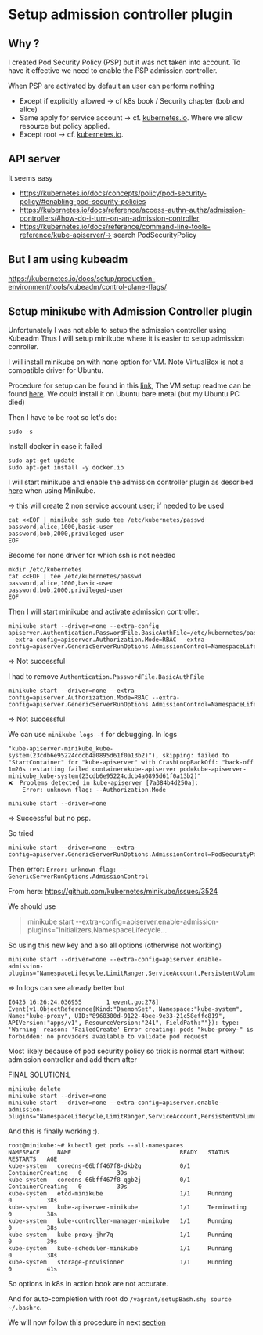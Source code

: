 # Setup admission controller plugin

## Why ?

I created Pod Security Policy (PSP) but it was not taken into account.
To have it effective we need to enable the PSP admission controller.

When PSP are activated by default an user can perform nothing 

- Except if explicitly allowed -> cf k8s book / Security chapter (bob and alice)
- Same apply for service account -> cf. [kubernetes.io](https://kubernetes.io/docs/concepts/policy/pod-security-policy/#example). Where we allow resource but policy applied.
- Except root -> cf. [kubernetes.io](https://kubernetes.io/docs/concepts/policy/pod-security-policy/#example).


## API server

It seems easy 

- https://kubernetes.io/docs/concepts/policy/pod-security-policy/#enabling-pod-security-policies
- https://kubernetes.io/docs/reference/access-authn-authz/admission-controllers/#how-do-i-turn-on-an-admission-controller
- https://kubernetes.io/docs/reference/command-line-tools-reference/kube-apiserver/-> search PodSecurityPolicy

## But I am using kubeadm 

https://kubernetes.io/docs/setup/production-environment/tools/kubeadm/control-plane-flags/

## Setup minikube with Admission Controller plugin

Unfortunately I was not able to setup the admission controller using Kubeadm
Thus I will setup minikube where it is easier to setup admission conroller.

I will install minikube on with none option for VM.
Note VirtualBox is not a compatible driver for Ubuntu.

Procedure for setup can be found in this [link](https://kubernetes.io/docs/tasks/tools/install-minikube/#install-minikube-via-direct-download),
The VM setup readme can be found [here](../Setup/MinikubeSetup/README.md).
We could install it on Ubuntu bare metal (but my Ubuntu PC died)

Then I have to be root so let's do:

```buildoutcfg
sudo -s
```

Install docker in case it failed

````buildoutcfg
sudo apt-get update
sudo apt-get install -y docker.io
````

I will start minikube and enable the admission controller plugin as described [here](https://livebook.manning.com/book/kubernetes-in-action/chapter-13/156) when using Minikube.

-> this will create 2 non service account user; if needed to be used
```buildoutcfg
cat <<EOF | minikube ssh sudo tee /etc/kubernetes/passwd
password,alice,1000,basic-user
password,bob,2000,privileged-user
EOF

```

Become for none driver for which ssh is not needed

```buildoutcfg
mkdir /etc/kubernetes
cat <<EOF | tee /etc/kubernetes/passwd
password,alice,1000,basic-user
password,bob,2000,privileged-user
EOF
```

Then I will start minikube and activate admission controller.

````buildoutcfg
minikube start --driver=none --extra-config apiserver.Authentication.PasswordFile.BasicAuthFile=/etc/kubernetes/passwd --extra-config=apiserver.Authorization.Mode=RBAC --extra-config=apiserver.GenericServerRunOptions.AdmissionControl=NamespaceLifecycle,LimitRanger,ServiceAccount,PersistentVolumeLabel,DefaultStorageClass,ResourceQuota,DefaultTolerationSeconds,PodSecurityPolicy
````
=> Not successful 

I had to remove `Authentication.PasswordFile.BasicAuthFile`

````buildoutcfg
minikube start --driver=none --extra-config=apiserver.Authorization.Mode=RBAC --extra-config=apiserver.GenericServerRunOptions.AdmissionControl=NamespaceLifecycle,LimitRanger,ServiceAccount,PersistentVolumeLabel,DefaultStorageClass,ResourceQuota,DefaultTolerationSeconds,PodSecurityPolicy
````
=> Not successful 

We can use `minikube logs -f` for debugging.
In logs


````buildoutcfg
"kube-apiserver-minikube_kube-system(23cdb6e95224cdcb4a0895d61f0a13b2)"), skipping: failed to "StartContainer" for "kube-apiserver" with CrashLoopBackOff: "back-off 1m20s restarting failed container=kube-apiserver pod=kube-apiserver-minikube_kube-system(23cdb6e95224cdcb4a0895d61f0a13b2)"
❌  Problems detected in kube-apiserver [7a384b4d250a]:
    Error: unknown flag: --Authorization.Mode
````


````buildoutcfg
minikube start --driver=none 
````
=> Successful but no psp.

So tried

````buildoutcfg
minikube start --driver=none --extra-config=apiserver.GenericServerRunOptions.AdmissionControl=PodSecurityPolicy
````

Then error: `Error: unknown flag: --GenericServerRunOptions.AdmissionControl`

From here: https://github.com/kubernetes/minikube/issues/3524

We should use

> minikube start --extra-config=apiserver.enable-admission-plugins="Initializers,NamespaceLifecycle...

So using this new key and also all options (otherwise not working)

````buildoutcfg
minikube start --driver=none --extra-config=apiserver.enable-admission-plugins="NamespaceLifecycle,LimitRanger,ServiceAccount,PersistentVolumeLabel,DefaultStorageClass,ResourceQuota,DefaultTolerationSeconds,PodSecurityPolicy"
````
=> In logs can see already better but 

````buildoutcfg
I0425 16:26:24.036955       1 event.go:278] Event(v1.ObjectReference{Kind:"DaemonSet", Namespace:"kube-system", Name:"kube-proxy", UID:"8968300d-9122-4bee-9e33-21c58effc819", APIVersion:"apps/v1", ResourceVersion:"241", FieldPath:""}): type: 'Warning' reason: 'FailedCreate' Error creating: pods "kube-proxy-" is forbidden: no providers available to validate pod request
````

Most likely because of pod security policy so trick is normal start without admission controller 
and add them after

FINAL SOLUTION:L

````buildoutcfg
minikube delete
minikube start --driver=none 
minikube start --driver=none --extra-config=apiserver.enable-admission-plugins="NamespaceLifecycle,LimitRanger,ServiceAccount,PersistentVolumeLabel,DefaultStorageClass,ResourceQuota,DefaultTolerationSeconds,PodSecurityPolicy"
````


And this is finally working :).

````buildoutcfg
root@minikube:~# kubectl get pods --all-namespaces
NAMESPACE     NAME                               READY   STATUS              RESTARTS   AGE
kube-system   coredns-66bff467f8-dkb2g           0/1     ContainerCreating   0          39s
kube-system   coredns-66bff467f8-qgb2j           0/1     ContainerCreating   0          39s
kube-system   etcd-minikube                      1/1     Running             0          38s
kube-system   kube-apiserver-minikube            1/1     Terminating         0          38s
kube-system   kube-controller-manager-minikube   1/1     Running             0          38s
kube-system   kube-proxy-jhr7q                   1/1     Running             0          39s
kube-system   kube-scheduler-minikube            1/1     Running             0          38s
kube-system   storage-provisioner                1/1     Running             0          41s
````

So options in k8s in action book are not accurate.

And for auto-completion with root do `/vagrant/setupBash.sh; source ~/.bashrc`.

We will now follow this procedure in next [section](0-capabilities-bis-part3-psp-tutorial.md)